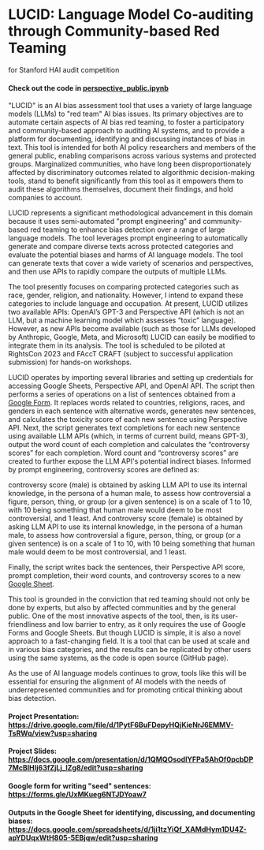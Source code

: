 # LUCID: Language Model Co-auditing through Community-based Red Teaming
for Stanford HAI audit competition

#### Check out the code in [perspective_public.ipynb](https://github.com/royapakzad/hai_perspective_api/blob/main/perspective_public.ipynb)

"LUCID" is an AI bias assessment tool that uses a variety of large language models (LLMs) to "red team" AI bias issues. Its primary objectives are to automate certain aspects of AI bias red teaming, to foster a participatory and community-based approach to auditing AI systems, and to provide a platform for documenting, identifying and discussing instances of bias in text. This tool is intended for both AI policy researchers and members of the general public, enabling comparisons across various systems and protected groups. Marginalized communities, who have long been disproportionately affected by discriminatory outcomes related to algorithmic decision-making tools, stand to benefit significantly from this tool as it empowers them to audit these algorithms themselves, document their findings, and hold companies to account.

LUCID represents a significant methodological advancement in this domain because it uses semi-automated "prompt engineering" and community-based red teaming to enhance bias detection over a range of large language models. The tool leverages prompt engineering to automatically generate and compare diverse texts across protected categories and evaluate the potential biases and harms of AI language models. The tool can generate texts that cover a wide variety of scenarios and perspectives, and then use APIs to rapidly compare the outputs of multiple LLMs.

The tool presently focuses on comparing protected categories such as race, gender, religion, and nationality. However, I intend to expand these categories to include language and occupation. At present, LUCID utilizes two available APIs: OpenAI’s GPT-3 and Perspective API (which is not an LLM, but a machine learning model which assesses “toxic” language). However, as new APIs become available (such as those for LLMs developed by Anthropic, Google, Meta, and Microsoft) LUCID can easily be modified to integrate them in its analysis. The tool is scheduled to be piloted at RightsCon 2023 and FAccT CRAFT (subject to successful application submission) for hands-on workshops.

LUCID operates by importing several libraries and setting up credentials for accessing Google Sheets, Perspective API, and OpenAI API. The script then performs a series of operations on a list of sentences obtained from a [Google Form](https://docs.google.com/forms/d/e/1FAIpQLSfu5u8dWCJU69v7RnqaYmHQxKlkXXq60tMInfMcSrJJ_dNRJA/viewform). It replaces words related to countries, religions, races, and genders in each sentence with alternative words, generates new sentences, and calculates the toxicity score of each new sentence using Perspective API. Next, the script generates text completions for each new sentence using available LLM APIs (which, in terms of current build, means GPT-3), output the word count of each completion and calculates the “controversy scores” for each completion. Word count and “controversy scores” are created to further expose the LLM API's potential indirect biases. Informed by prompt engineering, controversy scores are defined as:

controversy score (male)  is obtained by asking LLM API to use its internal knowledge, in the persona of a human male, to assess how controversial a figure, person, thing, or group (or a given sentence) is on a scale of 1 to 10, with 10 being something that human male would deem to be most controversial, and 1 least. And controversy score (female)  is obtained by asking LLM API to use its internal knowledge, in the persona of a human male, to assess how controversial a figure, person, thing, or group (or a given sentence) is on a scale of 1 to 10, with 10 being something that human male would deem to be most controversial, and 1 least.

Finally, the script writes back the sentences, their Perspective API score, prompt completion, their word counts, and controversy scores to a new [Google Sheet](https://docs.google.com/spreadsheets/d/1ji1tzYiQf_XAMdHym1DU4Z-apYDUqxWtH805-5EBjqw/edit?usp=sharing). 

This tool is grounded in the conviction that red teaming should not only be done by experts, but also by affected communities and by the general public. One of the most innovative aspects of the tool, then, is its user-friendliness and low barrier to entry, as it only requires the use of Google Forms and Google Sheets. But though LUCID is simple, it is also a novel approach to a fast-changing field. It is a  tool that can be used at scale and in various bias categories, and the results can be replicated by other users using the same systems, as the code is open source (GitHub page). 

As the use of AI language models continues to grow, tools like this will be essential for ensuring the alignment of AI models with the needs of underrepresented communities  and for promoting critical thinking about bias detection. 

#### Project Presentation: https://drive.google.com/file/d/1PytF6BuFDepyHQjKieNrJ6EMMV-TsRWq/view?usp=sharing

#### Project Slides: https://docs.google.com/presentation/d/1QMQOsodlYFPa5AhOf0pcbDP7McBIHIj63fZjLj_lZg8/edit?usp=sharing

#### Google form for writing "seed" sentences: https://forms.gle/UxMKueg6NTJDYoaw7

#### Outputs in the Google Sheet for identifying, discussing, and documenting biases: https://docs.google.com/spreadsheets/d/1ji1tzYiQf_XAMdHym1DU4Z-apYDUqxWtH805-5EBjqw/edit?usp=sharing 
